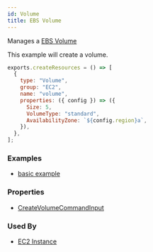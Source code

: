 ```yaml
---
id: Volume
title: EBS Volume
---
```


Manages a [EBS Volume](https://docs.aws.amazon.com/AWSEC2/latest/UserGuide/ebs-volumes.html)

This example will create a volume.

```js
exports.createResources = () => [
  {
    type: "Volume",
    group: "EC2",
    name: "volume",
    properties: ({ config }) => ({
      Size: 5,
      VolumeType: "standard",
      AvailabilityZone: `${config.region}a`,
    }),
  },
];
```

### Examples

- [basic example](https://github.com/grucloud/grucloud/blob/main/examples/aws/EC2/volume/resources.js)

### Properties

- [CreateVolumeCommandInput](https://docs.aws.amazon.com/AWSJavaScriptSDK/v3/latest/clients/client-ec2/interfaces/createvolumecommandinput.html)

### Used By

- [EC2 Instance](./Instance.md)
